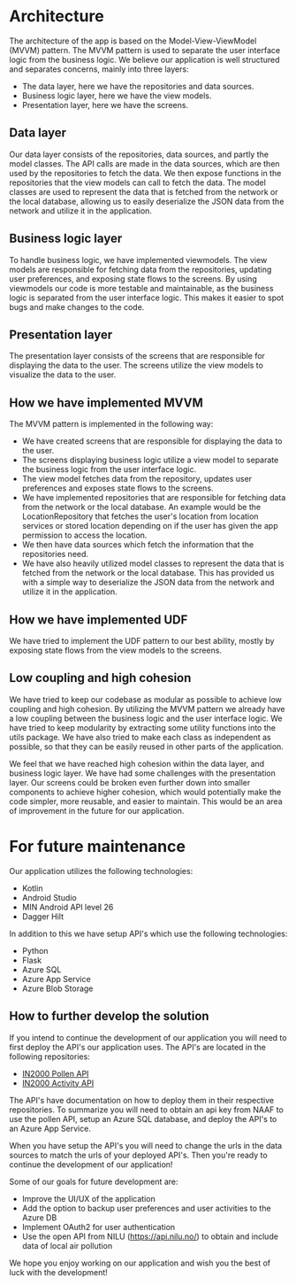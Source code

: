 # Architecture
The architecture of the app is based on the Model-View-ViewModel (MVVM) pattern. 
The MVVM pattern is used to separate the user interface logic from the business logic. 
We believe our application is well structured and separates concerns, mainly into three layers:
- The data layer, here we have the repositories and data sources.
- Business logic layer, here we have the view models.
- Presentation layer, here we have the screens.

## Data layer
Our data layer consists of the repositories, data sources, and partly the model classes.
The API calls are made in the data sources, which are then used by the repositories to fetch the data.
We then expose functions in the repositories that the view models can call to fetch the data.
The model classes are used to represent the data that is fetched from the network or the local database, allowing us to easily deserialize the JSON data from the network and utilize it in the application.

## Business logic layer
To handle business logic, we have implemented viewmodels. The view models are responsible for fetching data from the repositories, updating user preferences, and exposing state flows to the screens.
By using viewmodels our code is more testable and maintainable, as the business logic is separated from the user interface logic.
This makes it easier to spot bugs and make changes to the code.

## Presentation layer
The presentation layer consists of the screens that are responsible for displaying the data to the user.
The screens utilize the view models to visualize the data to the user.



## How we have implemented MVVM
The MVVM pattern is implemented in the following way:
- We have created screens that are responsible for displaying the data to the user.
- The screens displaying business logic utilize a view model to separate the business logic from the user interface logic.
- The view model fetches data from the repository, updates user preferences and exposes state flows to the screens.
- We have implemented repositories that are responsible for fetching data from the network or the local database. An example would be the LocationRepository that fetches the user's location from location services or stored location depending on if the user has given the app permission to access the location.
- We then have data sources which fetch the information that the repositories need.
- We have also heavily utilized model classes to represent the data that is fetched from the network or the local database. This has provided us with a simple way to deserialize the JSON data from the network and utilize it in the application.

## How we have implemented UDF
We have tried to implement the UDF pattern to our best ability, mostly by exposing state flows from the view models to the screens.


## Low coupling and high cohesion
We have tried to keep our codebase as modular as possible to achieve low coupling and high cohesion.
By utilizing the MVVM pattern we already have a low coupling between the business logic and the user interface logic.
We have tried to keep modularity by extracting some utility functions into the utils package.
We have also tried to make each class as independent as possible, so that they can be easily reused in other parts of the application.

We feel that we have reached high cohesion within the data layer, and business logic layer. We have had some challenges with the presentation layer.
Our screens could be broken even further down into smaller components to achieve higher cohesion, which would potentially make the code simpler, more reusable, and easier to maintain.
This would be an area of improvement in the future for our application.

# For future maintenance
Our application utilizes the following technologies:
- Kotlin
- Android Studio
- MIN Android API level 26
- Dagger Hilt

In addition to this we have setup API's which use the following technologies:
- Python
- Flask
- Azure SQL
- Azure App Service
- Azure Blob Storage

## How to further develop the solution
If you intend to continue the development of our application you will need to first deploy the API's our application uses.
The API's are located in the following repositories:
- [IN2000 Pollen API](https://github.com/GransMango/IN2000-regionAndPollen)
- [IN2000 Activity API](https://github.com/GransMango/in2000-sql-api)

The API's have documentation on how to deploy them in their respective repositories.
To summarize you will need to obtain an api key from NAAF to use the pollen API, setup an Azure SQL database, and deploy the API's to an Azure App Service.

When you have setup the API's you will need to change the urls in the data sources to match the urls of your deployed API's.
Then you're ready to continue the development of our application!

Some of our goals for future development are:
- Improve the UI/UX of the application
- Add the option to backup user preferences and user activities to the Azure DB
- Implement OAuth2 for user authentication
- Use the open API from NILU (https://api.nilu.no/) to obtain and include data of local air pollution

We hope you enjoy working on our application and wish you the best of luck with the development!



